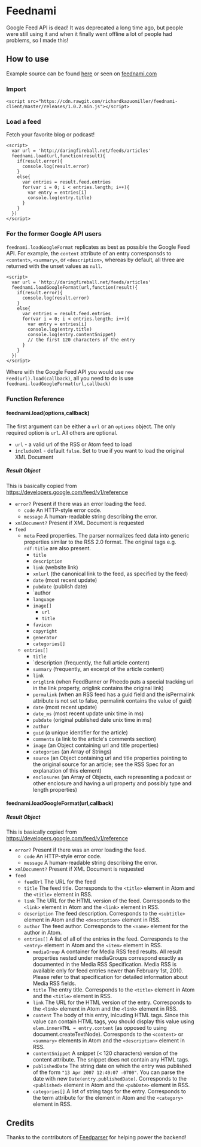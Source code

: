 # Feednami

Google Feed API is dead! It was deprecated a long time ago, but people were still using it and when it finally went offline a lot of people had problems, so I made this!

## How to use 

Example source can be found [here](https://github.com/richardkazuomiller/feednami-client/tree/master/examples) or seen on [feednami.com](https://feednami.com/static/feednami-client/examples/index.html)

### Import 

    <script src="https://cdn.rawgit.com/richardkazuomiller/feednami-client/master/releases/1.0.2.min.js"></script>
    
### Load a feed

Fetch your favorite blog or podcast!

    <script>
      var url = 'http://daringfireball.net/feeds/articles'
      feednami.load(url,function(result){
        if(result.error){
          console.log(result.error)
        }
        else{
          var entries = result.feed.entries
          for(var i = 0; i < entries.length; i++){
            var entry = entries[i]
            console.log(entry.title)
          }
        }
      })
    </script>
    
### For the former Google API users

`feednami.loadGoogleFormat` replicates as best as possible the Google Feed API. For example, the `content` attribute of an entry corresponsds to `<content>`, `<summary>`, or `<description>`, whereas by default, all three are returned with the unset values as `null`.

    <script>
      var url = 'http://daringfireball.net/feeds/articles'
      feednami.loadGoogleFormat(url,function(result){
        if(result.error){
          console.log(result.error)
        }
        else{
          var entries = result.feed.entries
          for(var i = 0; i < entries.length; i++){
            var entry = entries[i]
            console.log(entry.title)
            console.log(entry.contentSnippet) 
            // the first 120 characters of the entry
          }
        }
      })
    </script>
    
Where with the Google Feed API you would use `new Feed(url).load(callback)`, all you need to do is use `feednami.loadGoogleFormat(url,callback)`

### Function Reference

#### feednami.load(options,callback)

The first argument can be either a `url` or an `options` object. The only required option is `url`. All others are optional.

 - `url` - a valid url of the RSS or Atom feed to load
 - `includeXml` - default `false`. Set to true if you want to load the original XML Document 
 
##### Result Object

This is basically copied from <https://developers.google.com/feed/v1/reference>

  - `error?` Present if there was an error loading the feed.
    - `code` An HTTP-style error code.
    - `message` A human-readable string describing the error.
  - `xmlDocument?` Present if XML Document is requested
  - `feed` 
    - `meta` Feed properties. The parser normalizes feed data into generic properties similar to the RSS 2.0 format. The original tags e.g. `rdf:title` are also present.
      - `title`
      - `description`
      - `link` (website link)
      - `xmlurl` (the canonical link to the feed, as specified by the feed)
      - `date` (most recent update)
      - `pubdate` (publish date)
      - `author
      - `language`
      - `image[]`
        - `url`
        - `title`
      - `favicon`
      - `copyright`
      - `generator`
      - `categories[]` 
    - `entries[]`
      - `title`
      - `description (frequently, the full article content)
      - `summary` (frequently, an excerpt of the article content)
      - `link`
      - `origlink` (when FeedBurner or Pheedo puts a special tracking url in the link property, origlink contains the original link)
      - `permalink` (when an RSS feed has a guid field and the isPermalink attribute is not set to false, permalink contains the value of guid)
      - `date` (most recent update)
      - `date_ms` (most recent update unix time in ms)
      - `pubdate` (original published date unix time in ms)
      - `author`
      - `guid` (a unique identifier for the article)
      - `comments` (a link to the article's comments section)
      - `image` (an Object containing url and title properties)
      - `categories` (an Array of Strings)
      - `source` (an Object containing url and title properties pointing to the original source for an article; see the RSS Spec for an explanation of this element)
      - `enclosures` (an Array of Objects, each representing a podcast or other enclosure and having a url property and possibly type and length properties)
 
#### feednami.loadGoogleFormat(url,callback)
 
##### Result Object

This is basically copied from <https://developers.google.com/feed/v1/reference>

  - `error?` Present if there was an error loading the feed.
    - `code` An HTTP-style error code.
    - `message` A human-readable string describing the error.
  - `xmlDocument?` Present if XML Document is requested
  - `feed`
    - `feedUrl` The URL for the feed
    - `title` The feed title. Corresponds to the `<title>` element in Atom and the `<title>` element in RSS.
    - `link` The URL for the HTML version of the feed. Corresponds to the `<link>` element in Atom and the `<link>` element in RSS.
    - `description` The feed description. Corresponds to the `<subtitle>` element in Atom and the `<description>` element in RSS.
    - `author` The feed author. Corresponds to the `<name>` element for the author in Atom.
    - `entries[]` A list of all of the entries in the feed. Corresponds to the `<entry>` element in Atom and the `<item>` element in RSS.
      - `mediaGroup` A container for Media RSS feed results. All result properties nested under mediaGroups correspond exactly as documented in the Media RSS Specification. Media RSS is available only for feed entries newer than February 1st, 2010. Please refer to that specification for detailed information about Media RSS fields.
      - `title` The entry title. Corresponds to the `<title>` element in Atom and the `<title>` element in RSS.
      - `link` The URL for the HTML version of the entry. Corresponds to the `<link>` element in Atom and the `<link>` element in RSS.
      - `content` The body of this entry, inlcuding HTML tags. Since this value can contain HTML tags, you should display this value using `elem.innerHTML = entry.content` (as opposed to using document.createTextNode). Corresponds to the `<content>` or `<summary>` elements in Atom and the `<description>` element in RSS.
      - `contentSnippet` A snippet (< 120 characters) version of the content attribute. The snippet does not contain any HTML tags.
      - `publishedDate` The string date on which the entry was published of the form `"13 Apr 2007 12:40:07 -0700"`. You can parse the date with new `Date(entry.publishedDate)`. Corresponds to the `<published>` element in Atom and the `<pubDate>` element in RSS.
      - `categories[]` A list of string tags for the entry. Corresponds to the term attribute for the <category> element in Atom and the `<category>` element in RSS.
      
## Credits

Thanks to the contributors of [Feedparser](https://github.com/danmactough/node-feedparser) for helping power the backend!
